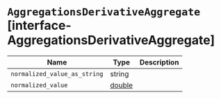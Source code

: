 # `AggregationsDerivativeAggregate` [interface-AggregationsDerivativeAggregate]

| Name | Type | Description |
| - | - | - |
| `normalized_value_as_string` | string | &nbsp; |
| `normalized_value` | [double](./double.md) | &nbsp; |
